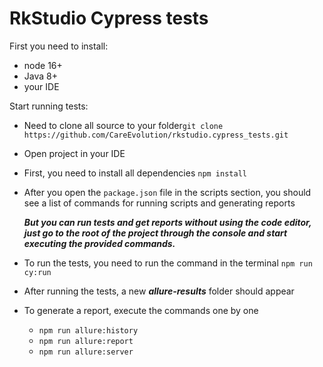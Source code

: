 # RkStudio Cypress tests

First you need to install:

- node 16+
- Java 8+
- your IDE

Start running tests:

- Need to clone all source to your folder`git clone https://github.com/CareEvolution/rkstudio.cypress_tests.git`
- Open project in your IDE
- First, you need to install all dependencies `npm install`
- After you open the `package.json` file in the scripts section, you should see a list of commands for running scripts
  and generating reports

  _**But you can run tests and get reports without using the code editor, just go to the root of the project through the
  console and start executing
  the provided commands.**_
- To run the tests, you need to run the command in the terminal `npm run cy:run`
- After running the tests, a new **_allure-results_** folder should appear
- To generate a report, execute the commands one by one
    - `npm run allure:history`
    - `npm run allure:report`
    - `npm run allure:server`

